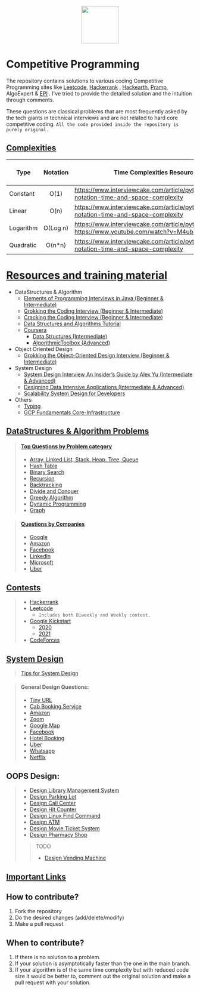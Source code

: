 <p align="center"> 
<img height="100" src="https://www.pcr-online.biz/wp-content/uploads/faang-own-logo-660x330.jpg">
</p>

# Competitive Programming

The repository contains solutions to various coding Competitive Programming sites like [Leetcode](https://leetcode.com/neerazz90/), [Hackerrank](https://www.hackerrank.com/b_neerajkumarsi1)
, [Hackearth](https://www.hackerearth.com/@neerajkumarsingh), [Pramp](https://www.pramp.com/dashboard#/), AlgoExpert
& [EPI](https://github.com/neerazz/FAANG/blob/master/Resources/Elements%20of%20Programming%20Interviews%20in%20Java.pdf)
. I've tried to provide the detailed solution and the intuition through comments.

These questions are classical problems that are most frequently asked by the tech giants in technical interviews and are
not related to hard core competitive coding.
`All the code provided inside the repository is purely original.`

## [Complexities](https://www.bigocheatsheet.com/)

| Type      | Notation | Time Complexities Resources                                                                          | Space Complexities Resources |
|-----------|:--------:|------------------------------------------------------------------------------------------------------|------------------------------|
| Constant  |   O(1)   | https://www.interviewcake.com/article/python/big-o-notation-time-and-space-complexity                |                              |
| Linear    |   O(n)   | https://www.interviewcake.com/article/python/big-o-notation-time-and-space-complexity                |                              |
| Logarithm | O(Log n) | https://www.interviewcake.com/article/python/logarithms? https://www.youtube.com/watch?v=M4ubFru2O80 |                              |
| Quadratic |  O(n*n)  | https://www.interviewcake.com/article/python/big-o-notation-time-and-space-complexity                |                              |

# [Resources and training material](https://github.com/neerazz/DS-Algo-SD-Resources)
- DataStructures & Algorithm
  - [Elements of Programming Interviews in Java (Beginner & Intermediate)](https://github.com/neerazz/DS-Algo-SD-Resources/blob/master/Elements%20of%20Programming%20Interviews%20in%20Java.pdf)
  - [Grokking the Coding Interview (Beginner & Intermediate)](https://github.com/neerazz/DS-Algo-SD-Resources/tree/master/Grokking%20the%20Coding%20Interview%20-%20Patterns%20for%20Coding%20Questions)
  - [Cracking the Coding Interview (Beginner & Intermediate)](https://github.com/neerazz/DS-Algo-SD-Resources/blob/master/Cracking%20the%20Coding%20Interview%2C%206th%20Edition%20189%20Programming%20Questions%20and%20Solutions.pdf)
  - [Data Structures and Algorithms Tutorial](https://www.scaler.com/topics/data-structures/)
  - [Coursera](https://github.com/neerazz/DS-Algo-SD-Resources/tree/master/Coursera)
    - [Data Structures (Intermediate)](https://github.com/neerazz/DS-Algo-SD-Resources/tree/master/Coursera/Data%20Structures)
    - [AlgorithmicToolbox (Advanced)](https://github.com/neerazz/DS-Algo-SD-Resources/tree/master/Coursera/AlgorithmicToolbox)
- Object Oriented Design
  - [Grokking the Object-Oriented Design Interview (Beginner & Intermediate)](https://github.com/neerazz/DS-Algo-SD-Resources/tree/master/Grokking%20the%20Object%20Oriented%20Design%20Interview)
- System Design 
  - [System Design Interview An Insider’s Guide by Alex Yu (Intermediate & Advanced)](https://github.com/neerazz/DS-Algo-SD-Resources/blob/master/System%20Design%20Interview%20An%20Insider%E2%80%99s%20Guide%20by%20Alex%20Yu.pdf)
  - [Designing Data Intensive Applications (Intermediate & Advanced)](https://github.com/neerazz/DS-Algo-SD-Resources/blob/master/Designing%20Data%20Intensive%20Applications.pdf)
  - [Scalability System Design for Developers](https://github.com/neerazz/DS-Algo-SD-Resources/tree/master/Scalability%20System%20Design%20for%20Developers)
- Others
  - [Typing](https://github.com/neerazz/DS-Algo-SD-Resources/blob/master/typing-finger-chart.png)
  - [GCP Fundamentals Core-Infrastructure](https://github.com/neerazz/DS-Algo-SD-Resources/tree/master/Coursera-Google-Cloud-Platform-Fundamentals-Core-Infrastructure-master)

## [DataStructures & Algorithm Problems](https://github.com/neerazz/FAANG/tree/master/Algorithms)

> #### [Top Questions by Problem category](https://github.com/neerazz/FAANG/blob/master/Top_LeetCode_Questions_By_Topic.md#datastructures--algorithm-problems)
>   - [Array, Linked List, Stack, Heap, Tree, Queue](https://github.com/neerazz/FAANG/blob/master/Top_LeetCode_Questions_By_Topic.md#datastructures--algorithm-problems)
>   - [Hash Table](https://github.com/neerazz/FAANG/blob/master/Top_LeetCode_Questions_By_Topic.md#hash-table)
>   - [Binary Search](https://github.com/neerazz/FAANG/blob/master/Top_LeetCode_Questions_By_Topic.md#binary-search)
>   - [Recursion](https://github.com/neerazz/FAANG/blob/master/Top_LeetCode_Questions_By_Topic.md#recursion)
>   - [Backtracking](https://github.com/neerazz/FAANG/blob/master/Top_LeetCode_Questions_By_Topic.md#backtracking)
>   - [Divide and Conquer](https://github.com/neerazz/FAANG/blob/master/Top_LeetCode_Questions_By_Topic.md#divide-and-conquer)
>   - [Greedy Algorithm](https://github.com/neerazz/FAANG/blob/master/Top_LeetCode_Questions_By_Topic.md#greedy-algorithm)
>   - [Dynamic Programming](https://github.com/neerazz/FAANG/blob/master/Top_LeetCode_Questions_By_Topic.md#dynamic-programming)
>   - [Graph](https://github.com/neerazz/FAANG/blob/master/Top_LeetCode_Questions_By_Topic.md#graph)

>  #### [Questions by Companies](https://github.com/neerazz/FAANG/blob/master/Top_LeetCode_Questions_By_Company.md)
>   - [Google](https://github.com/neerazz/FAANG/blob/master/Top_LeetCode_Questions_By_Company.md#google)
>   - [Amazon](https://github.com/neerazz/FAANG/blob/master/Top_LeetCode_Questions_By_Company.md#amazon)
>   - [Facebook](https://github.com/neerazz/FAANG/blob/master/Top_LeetCode_Questions_By_Company.md#facebook)
>   - [LinkedIn](https://github.com/neerazz/FAANG/blob/master/Top_LeetCode_Questions_By_Company.md#linkedin)
>   - [Microsoft](https://github.com/neerazz/FAANG/blob/master/Top_LeetCode_Questions_By_Company.md#microsoft)
>   - [Uber](https://github.com/neerazz/FAANG/blob/master/Top_LeetCode_Questions_By_Company.md#uber)

## [Contests](https://github.com/neerazz/FAANG/tree/master/Algorithms/Neeraj/contest)

> - [Hackerrank](https://github.com/neerazz/CodingContests/tree/main/hackerrank)
> - [Leetcode](https://github.com/neerazz/CodingContests/tree/main/leetcode)
>   - `Includes both Biweekly and Weekly contest.`
> - [Google Kickstart](https://github.com/neerazz/CodingContests/tree/main/goolgeKickstart)
>   - [2020](https://github.com/neerazz/CodingContests/tree/main/goolgeKickstart/y2020)
>   - [2021](https://github.com/neerazz/CodingContests/tree/main/goolgeKickstart/y2021)
> - [CodeForces](https://github.com/neerazz/CodingContests/tree/main/codeforces)

## [System Design](https://github.com/neerazz/faang-system-design#tips-for-system-design)

> [Tips for System Design](https://github.com/neerazz/faang-system-design/blob/master/Tips_for_system_design.md)

> #### General Design Questions:
>   - [Tiny URL](https://github.com/neerazz/faang-system-design/tree/master/Neeraj/systemsdesign/tiny-url)
>   - [Cab Booking Service](https://github.com/neerazz/faang-system-design/tree/master/Neeraj/systemsdesign/cab-booking-system)
>   - [Amazon](https://github.com/neerazz/faang-system-design/blob/master/Resources/architecture-diagrams/Amazon%20System%20Design.png)
>   - [Zoom](https://github.com/neerazz/faang-system-design/blob/master/Resources/architecture-diagrams/Zoom%20System%20Design.png)
>   - [Google Map](https://github.com/neerazz/faang-system-design/blob/master/Resources/architecture-diagrams/Google%20Maps%20Design.png)
>   - [Facebook](https://github.com/neerazz/faang-system-design/blob/master/Resources/architecture-diagrams/Facebook%20System%20Design.png)
>   - [Hotel Booking](https://github.com/neerazz/faang-system-design/blob/master/Resources/architecture-diagrams/Hoel%20Booking%20System.png)
>   - [Uber](https://github.com/neerazz/faang-system-design/blob/master/Resources/architecture-diagrams/Uber%20System%20Design.png)
>   - [Whatsapp](https://github.com/neerazz/faang-system-design/blob/master/Resources/architecture-diagrams/Whatsapp%20System%20design.png)
>   - [Netflix](https://github.com/neerazz/faang-system-design/blob/master/Resources/architecture-diagrams/Video%20Streaming%20Platform.png)
>

## OOPS Design:

> - [Design Library Management System](https://github.com/neerazz/faang-system-design/tree/master/Neeraj/oops/designs/libraryManagment)
> - [Design Parking Lot](https://github.com/neerazz/faang-system-design/blob/master/Neeraj/oops/designs/parkinglot)
> - [Design Call Center](https://github.com/neerazz/faang-system-design/blob/master/Neeraj/oops/designs/callCenter/CallCenter.java)
> - [Design Hit Counter](https://github.com/neerazz/faang-system-design/blob/master/Neeraj/oops/designs/DesignHitCounter.java)
> - [Design Linux Find Command](https://github.com/neerazz/faang-system-design/blob/master/Neeraj/oops/designs/LinuxFindFilter.java)
> - [Design ATM](https://github.com/neerazz/faang-system-design/tree/master/Neeraj/oops/designs/atm)
> - [Design Movie Ticket System](https://github.com/neerazz/faang-system-design/tree/master/Neeraj/oops/designs/movieTicketSystem)
> - [Design Pharmacy Shop](https://github.com/neerazz/faang-system-design/tree/master/Neeraj/oops/designs/pharmacyshop)
>
>> TODO
>> - [Design Vending Machine](https://leetcode.com/discuss/interview-question/982302/FANNG-question-OOP-please-post-your-solutions-to-this)

## [Important Links](https://github.com/neerazz/FAANG/blob/master/ImportantLinks.md#hacking-software-engineering-interviews)

## How to contribute?

1. Fork the repository
2. Do the desired changes (add/delete/modify)
3. Make a pull request

## When to contribute?

1. If there is no solution to a problem.
2. If your solution is asymptotically faster than the one in the main branch.
3. If your algorithm is of the same time complexity but with reduced code size it would be better to, comment out the
   original solution and make a pull request with your solution.
